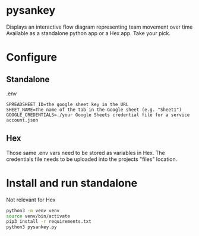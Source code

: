 # pysankey

Displays an interactive flow diagram representing team movement over time
Available as a standalone python app or a Hex app. Take your pick.

# Configure

## Standalone

.env

```
SPREADSHEET_ID=the google sheet key in the URL
SHEET_NAME=The name of the tab in the Google sheet (e.g. "Sheet1")
GOOGLE_CREDENTIALS=./your Google Sheets credential file for a service account.json
```

## Hex

Those same .env vars need to be stored as variables in Hex.
The credentials file needs to be uploaded into the projects "files" location.

# Install and run standalone

Not relevant for Hex

```bash
python3 -m venv venv
source venv/bin/activate
pip3 install -r requirements.txt
python3 pysankey.py
```
